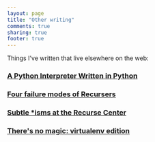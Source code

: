```yaml
---
layout: page
title: "Other writing"
comments: true
sharing: true
footer: true
---
```


Things I've written that live elsewhere on the web:

### [A Python Interpreter Written in Python](//www.aosabook.org/en/500L/a-python-interpreter-written-in-python.html)

### [Four failure modes of Recursers](//www.recurse.com/blog/66-four-failure-modes-of-hacker-schoolers)

### [Subtle *isms at the Recurse Center](//www.recurse.com/blog/38-subtle-isms-at-hacker-school)

### [There's no magic: virtualenv edition](//www.recurse.com/blog/14-there-is-no-magic-virtualenv-edition)

